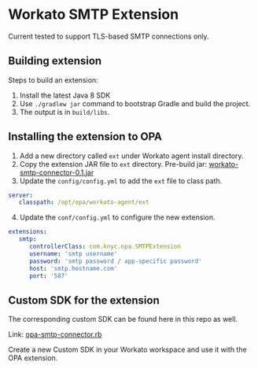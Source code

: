 # Workato SMTP Extension

Current tested to support TLS-based SMTP connections only.

## Building extension

Steps to build an extension:

1. Install the latest Java 8 SDK
2. Use `./gradlew jar` command to bootstrap Gradle and build the project.
3. The output is in `build/libs`.

## Installing the extension to OPA

1. Add a new directory called `ext` under Workato agent install directory.
2. Copy the extension JAR file to `ext` directory. Pre-build jar: [workato-smtp-connector-0.1.jar](build/libs/workato-opa-smtp-extension-0.1.jar)
3. Update the `config/config.yml` to add the `ext` file to class path.

```yml
server:
   classpath: /opt/opa/workato-agent/ext
```

4. Update the `conf/config.yml` to configure the new extension.

```yml
extensions:
   smtp:
      controllerClass: com.knyc.opa.SMTPExtension
      username: 'smtp username'
      password: 'smtp password / app-specific password'
      host: 'smtp.hostname.com'
      port: '587'


```

## Custom SDK for the extension

The corresponding custom SDK can be found here in this repo as well.

Link: [opa-smtp-connector.rb](custom-sdk/opa-smtp-connector.rb)

Create a new Custom SDK in your Workato workspace and use it with the OPA extension.